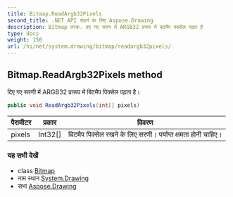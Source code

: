 ```yaml
---
title: Bitmap.ReadArgb32Pixels
second_title: .NET API संदर्भ के लिए Aspose.Drawing
description: Bitmap तरक. दए गए सरण में ARGB32 प्ररूप में बटमैप पक्सेल पढ़त है
type: docs
weight: 150
url: /hi/net/system.drawing/bitmap/readargb32pixels/
---
```

## Bitmap.ReadArgb32Pixels method

दिए गए सरणी में ARGB32 प्रारूप में बिटमैप पिक्सेल पढ़ता है।

```csharp
public void ReadArgb32Pixels(int[] pixels)
```

| पैरामीटर | प्रकार | विवरण |
| --- | --- | --- |
| pixels | Int32[] | बिटमैप पिक्सेल रखने के लिए सरणी। पर्याप्त क्षमता होनी चाहिए। |

### यह सभी देखें

* class [Bitmap](../)
* नाम स्थान [System.Drawing](../../bitmap/)
* सभा [Aspose.Drawing](../../../)



